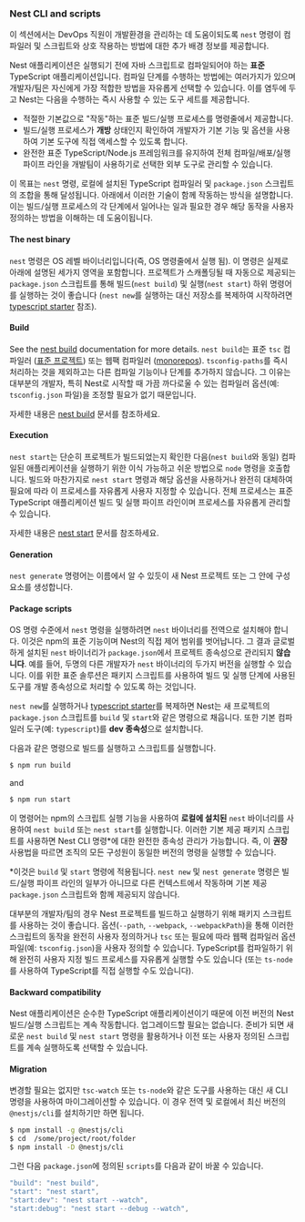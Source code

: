 ### Nest CLI and scripts

이 섹션에서는 DevOps 직원이 개발환경을 관리하는 데 도움이되도록 `nest` 명령이 컴파일러 및 스크립트와 상호 작용하는 방법에 대한 추가 배경 정보를 제공합니다.

Nest 애플리케이션은 실행되기 전에 자바 스크립트로 컴파일되어야 하는 **표준** TypeScript 애플리케이션입니다. 컴파일 단계를 수행하는 방법에는 여러가지가 있으며 개발자/팀은 자신에게 가장 적합한 방법을 자유롭게 선택할 수 있습니다. 이를 염두에 두고 Nest는 다음을 수행하는 즉시 사용할 수 있는 도구 세트를 제공합니다.

- 적절한 기본값으로 "작동"하는 표준 빌드/실행 프로세스를 명령줄에서 제공합니다.
- 빌드/실행 프로세스가 **개방** 상태인지 확인하여 개발자가 기본 기능 및 옵션을 사용하여 기본 도구에 직접 액세스할 수 있도록 합니다.
- 완전한 표준 TypeScript/Node.js 프레임워크를 유지하여 전체 컴파일/배포/실행 파이프 라인을 개발팀이 사용하기로 선택한 외부 도구로 관리할 수 있습니다.

이 목표는 `nest` 명령, 로컬에 설치된 TypeScript 컴파일러 및 `package.json` 스크립트의 조합을 통해 달성됩니다. 아래에서 이러한 기술이 함께 작동하는 방식을 설명합니다. 이는 빌드/실행 프로세스의 각 단계에서 일어나는 일과 필요한 경우 해당 동작을 사용자 정의하는 방법을 이해하는 데 도움이됩니다.

#### The nest binary

`nest` 명령은 OS 레벨 바이너리입니다(즉, OS 명령줄에서 실행 됨). 이 명령은 실제로 아래에 설명된 세가지 영역을 포함합니다. 프로젝트가 스캐폴딩될 때 자동으로 제공되는 `package.json` 스크립트를 통해 빌드(`nest build`) 및 실행(`nest start`) 하위 명령어를 실행하는 것이 좋습니다 (`nest new`를 실행하는 대신 저장소를 복제하여 시작하려면 [typescript starter](https://github.com/nestjs/typescript-starter) 참조).

#### Build

See the [nest build](https://docs.nestjs.com/cli/usages#nest-build) documentation for more details.
`nest build`는 표준 `tsc` 컴파일러 ([표준 프로젝트](https://docs.nestjs.com/cli/overview#project-structure)) 또는 웹팩 컴파일러 ([monorepos](https://docs.nestjs.com/cli/overview#project-structure)). `tsconfig-paths`를 즉시 처리하는 것을 제외하고는 다른 컴파일 기능이나 단계를 추가하지 않습니다. 그 이유는 대부분의 개발자, 특히 Nest로 시작할 때 가끔 까다로울 수 있는 컴파일러 옵션(예: `tsconfig.json` 파일)을 조정할 필요가 없기 때문입니다.

자세한 내용은 [nest build](https://docs.nestjs.com/cli/usages#nest-build) 문서를 참조하세요.

#### Execution

`nest start`는 단순히 프로젝트가 빌드되었는지 확인한 다음(`nest build`와 동일) 컴파일된 애플리케이션을 실행하기 위한 이식 가능하고 쉬운 방법으로 `node` 명령을 호출합니다. 빌드와 마찬가지로 `nest start` 명령과 해당 옵션을 사용하거나 완전히 대체하여 필요에 따라 이 프로세스를 자유롭게 사용자 지정할 수 있습니다. 전체 프로세스는 표준 TypeScript 애플리케이션 빌드 및 실행 파이프 라인이며 프로세스를 자유롭게 관리할 수 있습니다.

자세한 내용은 [nest start](https://docs.nestjs.com/cli/usages#nest-start) 문서를 참조하세요.

#### Generation

`nest generate` 명령어는 이름에서 알 수 있듯이 새 Nest 프로젝트 또는 그 안에 구성 요소를 생성합니다.

#### Package scripts

OS 명령 수준에서 `nest` 명령을 실행하려면 `nest` 바이너리를 전역으로 설치해야 합니다. 이것은 npm의 표준 기능이며 Nest의 직접 제어 범위를 벗어납니다. 그 결과 글로벌하게 설치된 `nest` 바이너리가 `package.json`에서 프로젝트 종속성으로 관리되지 **않습니다**. 예를 들어, 두명의 다른 개발자가 `nest` 바이너리의 두가지 버전을 실행할 수 있습니다. 이를 위한 표준 솔루션은 패키지 스크립트를 사용하여 빌드 및 실행 단계에 사용된 도구를 개발 종속성으로 처리할 수 있도록 하는 것입니다.

`nest new`를 실행하거나 [typescript starter](https://github.com/nestjs/typescript-starter)를 복제하면 Nest는 새 프로젝트의 `package.json` 스크립트를 `build` 및 `start`와 같은 명령으로 채웁니다. 또한 기본 컴파일러 도구(예: `typescript`)를 **dev 종속성**으로 설치합니다.

다음과 같은 명령으로 빌드를 실행하고 스크립트를 실행합니다.

```bash
$ npm run build
```

and

```bash
$ npm run start
```

이 명령어는 npm의 스크립트 실행 기능을 사용하여 **로컬에 설치된** `nest` 바이너리를 사용하여 `nest build` 또는 `nest start`를 실행합니다. 이러한 기본 제공 패키지 스크립트를 사용하면 Nest CLI 명령\*에 대한 완전한 종속성 관리가 가능합니다. 즉, 이 **권장** 사용법을 따르면 조직의 모든 구성원이 동일한 버전의 명령을 실행할 수 있습니다.

\*이것은 `build` 및 `start` 명령에 적용됩니다. `nest new` 및 `nest generate` 명령은 빌드/실행 파이프 라인의 일부가 아니므로 다른 컨텍스트에서 작동하며 기본 제공 `package.json` 스크립트와 함께 제공되지 않습니다.

대부분의 개발자/팀의 경우 Nest 프로젝트를 빌드하고 실행하기 위해 패키지 스크립트를 사용하는 것이 좋습니다. 옵션(`--path`, `--webpack`, `--webpackPath`)을 통해 이러한 스크립트의 동작을 완전히 사용자 정의하거나 `tsc` 또는 필요에 따라 웹팩 컴파일러 옵션 파일(예: `tsconfig.json`)을 사용자 정의할 수 있습니다. TypeScript를 컴파일하기 위해 완전히 사용자 지정 빌드 프로세스를 자유롭게 실행할 수도 있습니다 (또는 `ts-node`를 사용하여 TypeScript를 직접 실행할 수도 있습니다).

#### Backward compatibility

Nest 애플리케이션은 순수한 TypeScript 애플리케이션이기 때문에 이전 버전의 Nest 빌드/실행 스크립트는 계속 작동합니다. 업그레이드할 필요는 없습니다. 준비가 되면 새로운 `nest build` 및 `nest start` 명령을 활용하거나 이전 또는 사용자 정의된 스크립트를 계속 실행하도록 선택할 수 있습니다.

#### Migration

변경할 필요는 없지만 `tsc-watch` 또는 `ts-node`와 같은 도구를 사용하는 대신 새 CLI 명령을 사용하여 마이그레이션할 수 있습니다. 이 경우 전역 및 로컬에서 최신 버전의 `@nestjs/cli`를 설치하기만 하면 됩니다.

```bash
$ npm install -g @nestjs/cli
$ cd  /some/project/root/folder
$ npm install -D @nestjs/cli
```

그런 다음 `package.json`에 정의된 `scripts`를 다음과 같이 바꿀 수 있습니다.

```typescript
"build": "nest build",
"start": "nest start",
"start:dev": "nest start --watch",
"start:debug": "nest start --debug --watch",
```
